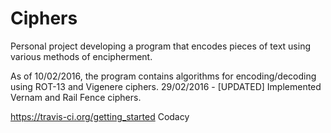 # Ciphers
Personal project developing a program that encodes pieces of text using various methods of encipherment.

As of 10/02/2016, the program contains algorithms for encoding/decoding using ROT-13 and Vigenere ciphers.
29/02/2016 - [UPDATED] Implemented Vernam and Rail Fence ciphers.

https://travis-ci.org/getting_started
Codacy

